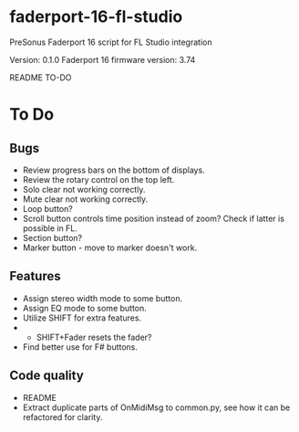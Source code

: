 # faderport-16-fl-studio
PreSonus Faderport 16 script for FL Studio integration

Version: 0.1.0
Faderport 16 firmware version: 3.74

README TO-DO

# To Do

## Bugs
* Review progress bars on the bottom of displays.
* Review the rotary control on the top left.
* Solo clear not working correctly.
* Mute clear not working correctly.
* Loop button?
* Scroll button controls time position instead of zoom? Check if latter is possible in FL.
* Section button?
* Marker button - move to marker doesn't work.

## Features
* Assign stereo width mode to some button.
* Assign EQ mode to some button.
* Utilize SHIFT for extra features.
* * SHIFT+Fader resets the fader?
* Find better use for F# buttons.

## Code quality
* README
* Extract duplicate parts of OnMidiMsg to common.py, see how it can be refactored for clarity.